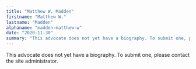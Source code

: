 ```yaml
---
title: "Matthew W. Madden"
firstname: "Matthew W."
lastname: "Madden"
alphaname: "madden-matthew-w"
date: "2020-11-30"
summary: "This advocate does not yet have a biography. To submit one, please contact the site administrator."
---
```

This advocate does not yet have a biography. To submit one, please contact the site administrator.

